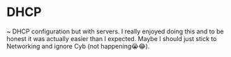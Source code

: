 # DHCP
~ DHCP configuration but with servers. I really enjoyed doing this and to be honest it was actually easier than I expected. Maybe I should just stick to Networking and ignore Cyb (not happening😭😂). 
